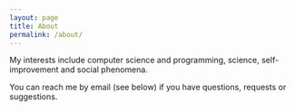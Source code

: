```yaml
---
layout: page
title: About
permalink: /about/
---
```


My interests include computer science and programming, science, self-improvement and social phenomena.

You can reach me by email (see below) if you have questions, requests or suggestions.
